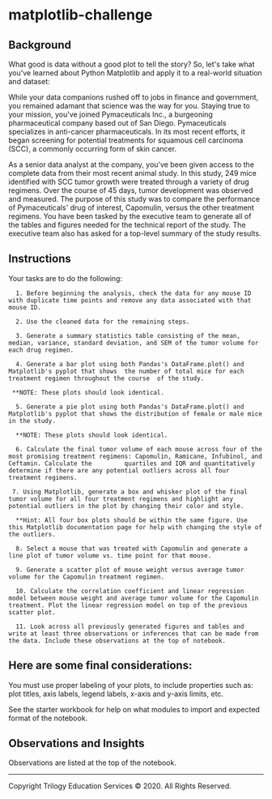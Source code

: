 # matplotlib-challenge

## Background
What good is data without a good plot to tell the story? So, let's take what you've learned about Python Matplotlib and apply it to a real-world situation and dataset:

While your data companions rushed off to jobs in finance and government, you remained adamant that science was the way for you. Staying true to your mission, you've joined Pymaceuticals Inc., a burgeoning pharmaceutical company based out of San Diego. Pymaceuticals specializes in anti-cancer pharmaceuticals. In its most recent efforts, it began screening for potential treatments for squamous cell carcinoma (SCC), a commonly occurring form of skin cancer.

As a senior data analyst at the company, you've been given access to the complete data from their most recent animal study. In this study, 249 mice identified with SCC tumor growth were treated through a variety of drug regimens. Over the course of 45 days, tumor development was observed and measured. The purpose of this study was to compare the performance of Pymaceuticals' drug of interest, Capomulin, versus the other treatment regimens. You have been tasked by the executive team to generate all of the tables and figures needed for the technical report of the study. The executive team also has asked for a top-level summary of the study results.

## Instructions
Your tasks are to do the following:
      
      1. Before beginning the analysis, check the data for any mouse ID with duplicate time points and remove any data associated with that mouse ID.
      
      2. Use the cleaned data for the remaining steps.
      
      3. Generate a summary statistics table consisting of the mean, median, variance, standard deviation, and SEM of the tumor volume for each drug regimen.
      
      4. Generate a bar plot using both Pandas's DataFrame.plot() and Matplotlib's pyplot that shows  the number of total mice for each treatment regimen throughout the course  of the study.
     
     **NOTE: These plots should look identical.
      
      5. Generate a pie plot using both Pandas's DataFrame.plot() and Matplotlib's pyplot that shows the distribution of female or male mice in the study.
      
      **NOTE: These plots should look identical.
      
      6. Calculate the final tumor volume of each mouse across four of the most promising treatment regimens: Capomulin, Ramicane, Infubinol, and Ceftamin. Calculate the         quartiles and IQR and quantitatively determine if there are any potential outliers across all four treatment regimens.
     
     7. Using Matplotlib, generate a box and whisker plot of the final tumor volume for all four treatment regimens and highlight any potential outliers in the plot by changing their color and style.
      
      **Hint: All four box plots should be within the same figure. Use this Matplotlib documentation page for help with changing the style of the outliers.
      
      8. Select a mouse that was treated with Capomulin and generate a line plot of tumor volume vs. time point for that mouse.
      
      9. Generate a scatter plot of mouse weight versus average tumor volume for the Capomulin treatment regimen.
      
      10. Calculate the correlation coefficient and linear regression model between mouse weight and average tumor volume for the Capomulin treatment. Plot the linear regression model on top of the previous scatter plot.
      
      11. Look across all previously generated figures and tables and write at least three observations or inferences that can be made from the data. Include these observations at the top of notebook.

## Here are some final considerations:

You must use proper labeling of your plots, to include properties such as: plot titles, axis labels, legend labels, x-axis and y-axis limits, etc.

See the starter workbook for help on what modules to import and expected format of the notebook.

## Observations and Insights
Observations are listed at the top of the notebook. 



------------------------------------------------------
Copyright
Trilogy Education Services © 2020. All Rights Reserved.

